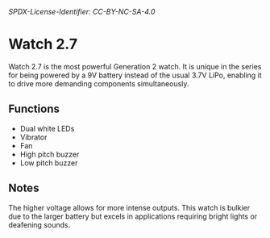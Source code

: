 *SPDX-License-Identifier: CC-BY-NC-SA-4.0*

# Watch 2.7

Watch 2.7 is the most powerful Generation 2 watch. It is unique in the series for being powered by a 9V battery instead of the usual 3.7V LiPo, enabling it to drive more demanding components simultaneously.

## Functions

- Dual white LEDs
- Vibrator
- Fan
- High pitch buzzer
- Low pitch buzzer

## Notes

The higher voltage allows for more intense outputs. This watch is bulkier due to the larger battery but excels in applications requiring bright lights or deafening sounds.